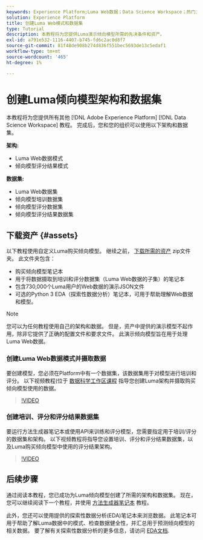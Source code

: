 ```yaml
---
keywords: Experience Platform;Luma Web数据；Data Science Workspace；热门主题；配方；演示数据；Web演示数据；Luma数据
solution: Experience Platform
title: 创建Luma Web模式和数据集
type: Tutorial
description: 本教程将为您提供Luma演示倾向模型所需的先决条件和资产。
exl-id: a791e532-1116-4407-b745-fd6c2ac0d8f7
source-git-commit: 81f48de908b274d836f551bec5693de13c5edaf1
workflow-type: tm+mt
source-wordcount: '465'
ht-degree: 1%

---
```


# 创建Luma倾向模型架构和数据集

本教程将为您提供所有其他 [!DNL Adobe Experience Platform] [!DNL Data Science Workspace] 教程。 完成后，您和您的组织可以使用以下架构和数据集。

**架构:**

- Luma Web数据模式
- 倾向模型评分结果模式

**数据集:**

- Luma Web数据集
- 倾向模型培训数据集
- 倾向模型评分数据集
- 倾向模型评分结果数据集

## 下载资产 {#assets}

以下教程使用自定义Luma购买倾向模型。 继续之前， [下载所需的资产](https://experienceleague.adobe.com/docs/platform-learn/assets/DSW-course-sample-assets.zip?lang=en) zip文件夹。 此文件夹包含：

- 购买倾向模型笔记本
- 用于将数据摄取到培训和评分数据集（Luma Web数据的子集）的笔记本
- 包含730,000个Luma用户的Web数据的演示JSON文件
- 可选的Python 3 EDA（探索性数据分析）笔记本，可用于帮助理解Web数据和模型。

>[!NOTE]
>
> 您可以为任何教程使用自己的架构和数据。 但是，资产中提供的演示模型不起作用，除非它提供了正确的配置文件和要求文件。 此演示倾向模型旨在用于处理Luma Web数据。

### 创建Luma Web数据模式并摄取数据

要创建模型，您必须在Platform中有一个数据集，该数据集用于对模型进行培训和评分。 以下视频教程(位于 [数据科学工作区课程](https://experienceleague.adobe.com/?recommended=ExperiencePlatform-U-1-2021.1.dsw) 指导您创建Luma架构并摄取购买倾向模型使用的数据。

>[!VIDEO](https://video.tv.adobe.com/v/333312)

### 创建培训、评分和评分结果数据集

要运行方法生成器笔记本或使用API来训练和评分模型，您需要指定用于培训/评分的数据集和架构。 以下视频教程将指导您设置培训、评分和评分结果数据集，以及Luma购买倾向模型中使用的评分结果架构。

>[!VIDEO](https://video.tv.adobe.com/v/333426)

## 后续步骤

通过阅读本教程，您已成功为Luma倾向模型创建了所需的架构和数据集。 现在，您可以继续阅读下一个教程，并使用 [方法生成器笔记本](../jupyterlab/create-a-model.md) 教程。

此外，您还可以使用提供的探索性数据分析(EDA)笔记本来浏览数据。 此笔记本可用于帮助了解Luma数据中的模式、检查数据健全性，并汇总用于预测倾向模型的相关数据。 要了解有关探索性数据分析的更多信息，请访问 [EDA文档](../jupyterlab/eda-notebook.md).
